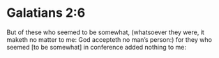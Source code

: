 # Galatians 2:6

But of these who seemed to be somewhat, (whatsoever they were, it maketh no matter to me: God accepteth no man’s person:) for they who seemed [to be somewhat] in conference added nothing to me: